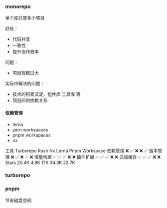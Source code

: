 

### monorepo


单个库托管多个项目 

好处：
- 代码共享
- 一致性
- 提升协作效率


问题：
- 项目规模过大 


实际中解决的问题：
- 技术的积累沉淀，组件库 工具库 等 
- 项目间的依赖关系 


#### 依赖管理

- lerna
- yarn workspaces
- pnpm workspaces
- nx


工具	Turborepo	Rush	Nx	Lerna	Pnpm Workspace
依赖管理	❌	✅	❌	❌	✅
版本管理	❌	✅	❌	✅	❌
增量构建	✅	✅	✅	❌	❌
插件扩展	✅	✅	✅	❌	❌
云端缓存	✅	✅	✅	❌	❌
Stars	20.4K	4.9K	17K	34.3K	22.7K



### turborepo




### pnpm

节省磁盘空间 
